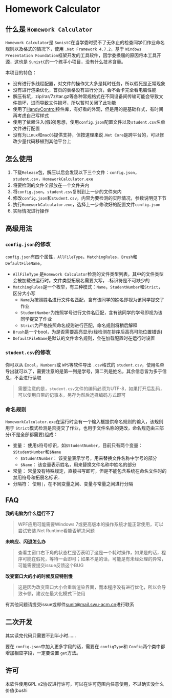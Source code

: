 # Homework Calculator

## 什么是 `Homework Calculator`

`Homework Calculator`是 `SunistC`在当学委时受不了无休止的检查同学们作业命名规则以及格式的情况下，使用 `.Net Framework 4.7.2`，基于 `Windows Presentation Foundation`框架开发的工具软件，因学委换届的原因将本工具开源，这也是 `SunistC`的一个练手小项目，没有什么技术含量。

本项目的特色：

+ 没有进行多线程配置，对文件的操作又大多是耗时任务，所以假死是正常现象
+ 没有进行渲染优化，首页的表格没有进行分页，会不会卡完全看电脑性能
+ 解压有坑，zip/rar/7z/tar.gz等各种常规格式在不同设备间传输可能会导致文件损坏，进而导致文件损坏，所以暂时关闭了此功能
+ 使用了[HandyControl](https://github.com/HandyOrg/HandyControl)控件库，有好看的外观，但是用的是基础样式，有时间再考虑自己写样式
+ 使用了依赖注入(假的)思想，使用`config.json`配置文件以及`student.csv`名单文件进行配置
+ 没有为`Linux`和`macOS`提供支持，但按道理来说`.Net Core`是跨平台的，可以修改少量代码移植到其他平台上

## 怎么使用

1. 下载`Release`包，解压以后会发现以下三个文件：`config.json`，`student.csv`，`HomeworkCalculator.exe`
2. 将要检测的文件全部放在一个文件夹内
3. 将`config.json`，`student.csv`复制到上一步的文件夹内
4. 修改`config.json`和`student.csv`，内容为要检测的实际情况，参数说明见下节
5. 执行`HomeworkCalculator.exe`，选择上一步修改好的配置文件`config.json`
6. 实际情况进行操作

## 高级用法

### `config.json`的修改

`config.json`有四个属性，`AllFileType`，`MatchingRules`，`Brush`和 `DefaultFileName`。

+ `AllFileType` 是`Homework Calculator`检测的文件类型列表，其中的文件类型会被加载进运行时。文件类型拓展名需要大写，`.`标识符是不可缺少的
+ `MatchingRules`是一个枚举，有三种模式：`Name`，`StudentNumber`和`Strict`，区分大小写
  + `Name`为按照姓名进行文件名匹配，含有该同学的姓名即视为该同学提交了作业
  + `StudentNumber`为按照学号进行文件名匹配，含有该同学的学号即视为该同学提交了作业
  + `Strict`为严格按照命名规则进行匹配，命名规则将稍后解释
+ `Brush`是一个bool，为是否需要高亮显示(经检测在排序后高亮可能位置错误)
+ `DefaultFileName`是默认的文件命名规则，会在加载配置时在运行时设置

### `student.csv`的修改

你可以从 `Excel`，`Numbers`或 `WPS`等软件导出 `.csv`格式的 `student.csv`，使用名单导出就可以了，需要注意的是第一列是学号，第二列是姓名，其余信息皆为多于信息，不会进行读取

> 需要注意的是，`student.csv`文件的编码必须为UTF-8，如果打开后乱码，可以使用自带的记事本，另存为然后选择编码方式即可

### 命名规则

`HomeworkCalculator.exe`在运行时会有一个输入框提供命名规则的输入，该规则用于 `Strict`模式检测是否提交了作业，也用于文件名称的更改，命名规范由三部分(不是全部都需要)组成：

+ 变量： 使用`$`符号标识，如`$StudentNumber`，目前只有两个变量：`$StudentNumber`和`$Name`
  + `$StudentNumber`： 该变量表示学号，用来替换文件名称中学号的部分
  + `$Name`： 该变量表示姓名，用来替换文件名称中姓名的部分
+ 常量： 常量没有特殊规定，直接书写即可，但是不能包含系统在命名文件时的禁用符号和拓展名标识`.`
+ 分隔符： 使用`|`，在不同变量之间、变量与常量之间进行分隔

## FAQ

**我的电脑为什么运行不了**

> WPF应用可能需要Windows 7或更高版本的操作系统才能正常使用，可以尝试安装.Net Runtime看能否解决问题

**未响应、闪退怎么办**

> 查看主窗口右下角的状态栏是否表明了这是一个耗时操作，如果是的话，程序可能在假死，等待一会即可；如果不是的话，可能是有未经处理的异常，可能需要提交issue反馈这个BUG

**改变窗口大的小的时候反应特别慢**

> 这是因为改变窗口大小会重新渲染界面，而本程序没有进行优化，所以会导致卡顿，建议在最大化模式下使用

有其他问题请提交issue或邮件[sunit@mail.swu-acm.cn]()进行联系

## 二次开发

其实读完代码只需要不到半小时......

要在 `config.json`中加入更多字段的话，需要在 `configType`和 `Config`两个类中都增加相应字段，一定要设置 `get`方法。

## 许可

本软件使用GPL v2协议进行许可，可以在许可范围内任意使用，不过确实没什么价值(bushi
